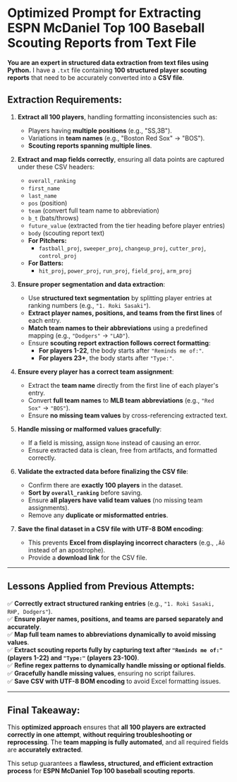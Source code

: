 # **Optimized Prompt for Extracting ESPN McDaniel Top 100 Baseball Scouting Reports from Text File**

**You are an expert in structured data extraction from text files using Python.** I have a `.txt` file containing **100 structured player scouting reports** that need to be accurately converted into a **CSV file**.

## **Extraction Requirements:**
1. **Extract all 100 players**, handling formatting inconsistencies such as:
   - Players having **multiple positions** (e.g., "SS,3B").
   - Variations in **team names** (e.g., "Boston Red Sox" → "BOS").
   - **Scouting reports spanning multiple lines**.

2. **Extract and map fields correctly**, ensuring all data points are captured under these CSV headers:
   - `overall_ranking`
   - `first_name`
   - `last_name`
   - `pos` (position)
   - `team` (convert full team name to abbreviation)
   - `b_t` (bats/throws)
   - `future_value` (extracted from the tier heading before player entries)
   - `body` (scouting report text)
   - **For Pitchers:**
     - `fastball_proj`, `sweeper_proj`, `changeup_proj`, `cutter_proj`, `control_proj`
   - **For Batters:**
     - `hit_proj`, `power_proj`, `run_proj`, `field_proj`, `arm_proj`

3. **Ensure proper segmentation and data extraction**:
   - Use **structured text segmentation** by splitting player entries at ranking numbers (e.g., `"1. Roki Sasaki"`).
   - **Extract player names, positions, and teams from the first lines** of each entry.
   - **Match team names to their abbreviations** using a predefined mapping (e.g., `"Dodgers"` → `"LAD"`).
   - Ensure **scouting report extraction follows correct formatting**:
     - **For players 1-22**, the body starts after `"Reminds me of:"`.
     - **For players 23+**, the body starts after `"Type:"`.

4. **Ensure every player has a correct team assignment**:
   - Extract the **team name** directly from the first line of each player's entry.
   - Convert **full team names** to **MLB team abbreviations** (e.g., `"Red Sox"` → `"BOS"`).
   - Ensure **no missing team values** by cross-referencing extracted text.

5. **Handle missing or malformed values gracefully**:
   - If a field is missing, assign `None` instead of causing an error.
   - Ensure extracted data is clean, free from artifacts, and formatted correctly.

6. **Validate the extracted data before finalizing the CSV file**:
   - Confirm there are **exactly 100 players** in the dataset.
   - **Sort by `overall_ranking`** before saving.
   - Ensure **all players have valid team values** (no missing team assignments).
   - Remove any **duplicate or misformatted entries**.

7. **Save the final dataset in a CSV file with UTF-8 BOM encoding**:
   - This prevents **Excel from displaying incorrect characters** (e.g., `‚Äô` instead of an apostrophe).
   - Provide a **download link** for the CSV file.

---

## **Lessons Applied from Previous Attempts:**
✅ **Correctly extract structured ranking entries** (e.g., `"1. Roki Sasaki, RHP, Dodgers"`).  
✅ **Ensure player names, positions, and teams are parsed separately and accurately**.  
✅ **Map full team names to abbreviations dynamically to avoid missing values**.  
✅ **Extract scouting reports fully by capturing text after `"Reminds me of:"` (players 1-22) and `"Type:"` (players 23-100)**.  
✅ **Refine regex patterns to dynamically handle missing or optional fields**.  
✅ **Gracefully handle missing values**, ensuring no script failures.  
✅ **Save CSV with UTF-8 BOM encoding** to avoid Excel formatting issues.  

---

## **Final Takeaway:**
This **optimized approach** ensures that **all 100 players are extracted correctly in one attempt**, **without requiring troubleshooting or reprocessing**. The **team mapping is fully automated**, and all required fields are **accurately extracted**.  

This setup guarantees a **flawless, structured, and efficient extraction process** for **ESPN McDaniel Top 100 baseball scouting reports**.
